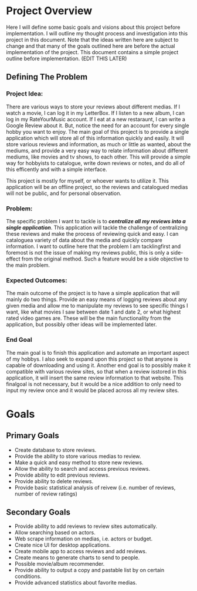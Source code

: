 # Project Overview
Here I will define some basic goals and visions about this project before implementation. I will outline my thought 
process and investigation into this project in this document. Note that the ideas written here are subject to change 
and that many of the goals outlined here are before the actual implementation of the project. This document contains
a simple project outline before implementation. (EDIT THIS LATER)

## Defining The Problem
### Project Idea:

There are various ways to store your reviews about different medias. If I watch a movie, I can log it in my LetterBox. 
If I listen to a new album, I can log in my RateYourMusic account. If I eat at a new restaraunt, I can write a Google
Review about it. But, notice the need for an account for every single hobby you want to enjoy. The main goal of this 
project is to provide a single application which will store all of this information quickly and easily. It will store 
various reviews and information, as much or little as wanted, about the mediums, and provide a very easy way to relate 
information about different mediums, like movies and tv shows, to each other. This will provide a simple way for 
hobbyists to catalogue, write down reviews or notes, and do all of this efficently and with a simple interface.

This project is mostly for myself, or whoever wants to utilize it. This application will be an offline project, so
the reviews and catalogued medias will not be public, and for personal observation.

### Problem:

The specific problem I want to tackle is to ***centralize all my reviews into a single application***. This application 
will tackle the challenge of centralizing these reviews and make the process of reviewing quick and easy. I can 
cataloguea variety of data about the media and quickly compare information. I want to outline here that the problem I am 
tacklingfirst and foremost is not the issue of making my reviews public, this is only a side-effect from the original 
method. Such a feature would be a side objective to the main problem.

### Expected Outcomes:

The main outcome of the project is to have a simple application that will mainly do two things. Provide an easy means of 
logging reviews about any given media and allow me to manipulate my reviews to see specific things I want, like what movies 
I saw between date 1 and date 2, or what highest rated video games are. These will be the main functionality from the 
application, but possibly other ideas will be implemented later.

### End Goal

The main goal is to finish this application and automate an important aspect of my hobbys. I also seek to expand upon 
this project so that anyone is capable of downloading and using it. Another end goal is to possibly make it compatible 
with various review sites, so that when a review isstored in this application, it will insert the same review 
information to that website. This finalgoal is not necessary, but it would be a nice addition to only need to input my 
review once and it would be placed across all my review sites.

# Goals
## Primary Goals
- Create database to store reviews.
- Provide the ability to store various medias to review.
- Make a quick and easy method to store new reviews.
- Allow the ability to search and access previous reviews.
- Provide ability to edit previous reviews.
- Provide ability to delete reviews.
- Provide basic statistical analysis of reivew (i.e. number of reviews, number of review ratings)

## Secondary Goals
- Provide ability to add reviews to review sites automatically.
- Allow searching based on actors.
- Web scrape information on medias, i.e. actors or budget.
- Create nice UI for desktop applications.
- Create mobile app to access reviews and add reviews.
- Create means to generate charts to send to people.
- Possible movie/album recommender.
- Provide ability to output a copy and pastable list by on certain conditions.
- Provide advanced statistics about favorite medias.
